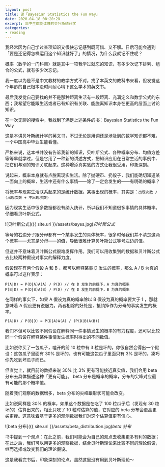 ```yaml
---
layout: post
title: 读「Bayesian Statistics the Fun Way」
date: 2020-04-18 08:20:28
excerpt: 高中生都能读懂的贝叶斯统计学
categories: 
- reading
---
```


我经常因为自己学过某项知识又很快忘记感到既可惜、又不解。日后可能会遇到「要是还记得怎样运用这个知识就好了」的情况，为什么我就记不住呢？

概率（数学的一门科目）就是其中一项我学过就忘的知识，有多少次记下排列、组合的公式，就有多少次忘记。

我一度以为是不是中文教材的教学方式不对，找了本英文的教科书来看，但发觉这个年龄的自己根本没时间耐心啃下这么学术的英文书。

最后我发觉自己要找的并不是那种距离生活有一段距离、充满定义和数学公式的东西；我希望它能跟生活或者已有知识有关联、能脱离知识本身在更高的层面上讨论知识。

在一次无聊的搜索中，我找到了满足上述条件的书：Bayesian Statistics the Fun Way 

这是本讲贝叶斯统计学的英文书，不过无论是用词还是涉及到的数学知识都不难，一个中国高中毕业生能看懂。

严格来说，这本书并没有告诉我新的知识，贝叶斯公式、各种概率分布、均值方差等等早就学过，但是它用了一种新的讲述方式，把知识应用在日常生活的事例中、把它们与别的知识关联起来。这种增添真实感的方式让我很受用，印象深刻。

说起来，概率本身就有点脱离现实生活。除了抛硬币、扔骰子，我们能确切知道某一面向上的概率，生活中还有什么事情——除了一定会发生的——有明确的概率？

将概率与现实生活联系起来的是统计数据。某事出现的概率，其实是：`出现次数 / (出现次数 + 不出现次数)`

因为现实生活中很多数据都没有纳入统计，所以我们不知道很多事情的具体概率。仔细看贝叶斯公式，

![贝叶斯公式]({{ site.url }}/assets/bayes.jpg)*贝叶斯公式*

等号的右边分子跟分母都有一个某事发生的具体概率，很多时候我们并不清楚这两个概率——尤其是分母——的值，导致很难计算贝叶斯公式等号左边的值。

但这并不意味着贝叶斯公式很难发挥作用。我们可以用收集到的数据和贝叶斯公式去比较两种假设对事实的解释力度。

假设现在有两个假设 A 和 B ，都可以解释某事 D 发生的概率，那么 A / B 为真的概率可以这样表示：

```
P(A|D) = P(D|A)A(A) / P(D) // 在 D 发生的前提下，A 为真的概率
P(B|D) = P(D|B)A(B) / P(D) // 在 D 发生的前提下，B 为真的概率
```

在同样的事实下，如果 A 假设为真的概率除以 B 假设为真的概率要大于 1 ，那就意味着 A 假设更有说服力。两者相除的好处是，抵销掉作为分母的事实发生的概率。

```
P(A|D) / P(B|D) = P(D|A)A(A) / (P(D|B)A(B))
```

我们不但可以比较不同假设在解释同一件事情发生的概率的有力程度，还可以比较同一个假设在解释某件事情发生概率时得出的不同数值。

比如说你买了一包瓜子，嗑开的前 10 粒中有 3 粒是坏的，你很自然会得出一个假设：这包瓜子里面有 30% 是坏的。也有可能这包瓜子里面只有 3% 是坏的，凑巧你先吃到坏瓜子而已。

但直觉上，就目前的数据来说 30% 比 3% 更有可能接近真实值，我们会用 beta 分布去具体描述这种「更有可能」。 beta 分布是概率的概率，分布的尖峰对应最有可能的那个概率值。

随着我们观察的数据增多，beta 分布的尖峰跟形状可能会改变。

比如说同样是 30% 的概率，如果这个数据是在吃了 100 粒瓜子后（发现有 30 粒坏的）估算出来的，相比只吃了 10 粒时估算的值，它对应的 beta 分布会更高更尖更瘦。这意味着基于更多的观测数据我们对这个估算值更有信心。

![beta 分布]({{ site.url }}/assets/beta_distribution.jpg)*beta 分布*

书中提到一个观点：在此之前，我们可能会为自己的观点去收集更多有利的数据；在此之后，我们可以用更多的观察数据，结合贝叶斯理论来比较不同的理论假设，继而选择或改变我们的理论假设。

这是我看完书后，印象深刻的论点，虽然这里没有用到贝叶斯理论～
